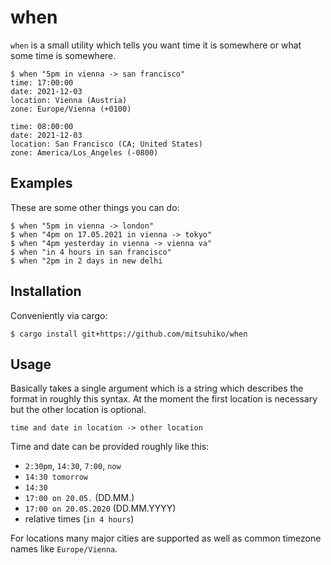 # when

`when` is a small utility which tells you want time it is
somewhere or what some time is somewhere.

```
$ when "5pm in vienna -> san francisco"
time: 17:00:00
date: 2021-12-03
location: Vienna (Austria)
zone: Europe/Vienna (+0100)

time: 08:00:00
date: 2021-12-03
location: San Francisco (CA; United States)
zone: America/Los_Angeles (-0800)
```

## Examples

These are some other things you can do:

```
$ when "5pm in vienna -> london"
$ when "4pm on 17.05.2021 in vienna -> tokyo"
$ when "4pm yesterday in vienna -> vienna va"
$ when "in 4 hours in san francisco"
$ when "2pm in 2 days in new delhi
```

## Installation

Conveniently via cargo:

```
$ cargo install git+https://github.com/mitsuhiko/when
```

## Usage

Basically takes a single argument which is a string which describes the format
in roughly this syntax.  At the moment the first location is necessary but the
other location is optional.

```
time and date in location -> other location
```

Time and date can be provided roughly like this:

* `2:30pm`, `14:30`, `7:00`, `now`
* `14:30 tomorrow`
* `14:30`
* `17:00 on 20.05.` (DD.MM.)
* `17:00 on 20.05.2020` (DD.MM.YYYY)
* relative times (`in 4 hours`)

For locations many major cities are supported as well as
common timezone names like `Europe/Vienna`.
